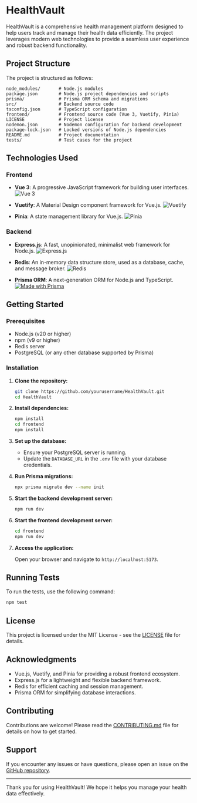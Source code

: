 # HealthVault

HealthVault is a comprehensive health management platform designed to help users track and manage their health data efficiently. The project leverages modern web technologies to provide a seamless user experience and robust backend functionality.

## Project Structure

The project is structured as follows:

```
node_modules/       # Node.js modules
package.json        # Node.js project dependencies and scripts
prisma/             # Prisma ORM schema and migrations
src/                # Backend source code
tsconfig.json       # TypeScript configuration
frontend/           # Frontend source code (Vue 3, Vuetify, Pinia)
LICENSE             # Project license
nodemon.json        # Nodemon configuration for backend development
package-lock.json   # Locked versions of Node.js dependencies
README.md           # Project documentation
tests/              # Test cases for the project
```

## Technologies Used

### Frontend

- **Vue 3**: A progressive JavaScript framework for building user interfaces.
  ![Vue 3](https://vuejs.org/images/logo.png)

- **Vuetify**: A Material Design component framework for Vue.js.
  ![Vuetify](https://cdn.freelogovectors.net/wp-content/uploads/2023/01/vuetify-logo-freelogovectors.net_.png)

- **Pinia**: A state management library for Vue.js.
  ![Pinia](https://pinia.vuejs.org/logo.svg)

### Backend

- **Express.js**: A fast, unopinionated, minimalist web framework for Node.js.
  ![Express.js](https://upload.wikimedia.org/wikipedia/commons/6/64/Expressjs.png)

- **Redis**: An in-memory data structure store, used as a database, cache, and message broker.
  ![Redis](https://upload.wikimedia.org/wikipedia/commons/thumb/e/ee/Redis_logo.svg/320px-Redis_logo.svg.png)

- **Prisma ORM**: A next-generation ORM for Node.js and TypeScript.
[![Made with Prisma](http://made-with.prisma.io/dark.svg)](https://prisma.io)

## Getting Started

### Prerequisites

- Node.js (v20 or higher)
- npm (v9 or higher)
- Redis server
- PostgreSQL (or any other database supported by Prisma)

### Installation

1. **Clone the repository:**

   ```bash
   git clone https://github.com/yourusername/HealthVault.git
   cd HealthVault
   ```

2. **Install dependencies:**

   ```bash
   npm install
   cd frontend
   npm install
   ```

3. **Set up the database:**

   - Ensure your PostgreSQL server is running.
   - Update the `DATABASE_URL` in the `.env` file with your database credentials.

4. **Run Prisma migrations:**

   ```bash
   npx prisma migrate dev --name init
   ```

5. **Start the backend development server:**

   ```bash
   npm run dev
   ```

6. **Start the frontend development server:**

   ```bash
   cd frontend
   npm run dev
   ```

7. **Access the application:**

   Open your browser and navigate to `http://localhost:5173`.

## Running Tests

To run the tests, use the following command:

```bash
npm test
```

## License

This project is licensed under the MIT License - see the [LICENSE](LICENSE) file for details.

## Acknowledgments

- Vue.js, Vuetify, and Pinia for providing a robust frontend ecosystem.
- Express.js for a lightweight and flexible backend framework.
- Redis for efficient caching and session management.
- Prisma ORM for simplifying database interactions.

## Contributing

Contributions are welcome! Please read the [CONTRIBUTING.md](CONTRIBUTING.md) file for details on how to get started.

## Support

If you encounter any issues or have questions, please open an issue on the [GitHub repository](https://github.com/yourusername/HealthVault/issues).

---

Thank you for using HealthVault! We hope it helps you manage your health data effectively.
